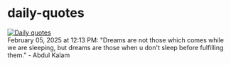 # daily-quotes
[![Daily quotes](https://github.com/ceepu8/daily-quotes/actions/workflows/daily-quote.yml/badge.svg)](https://github.com/ceepu8/daily-quotes/actions/workflows/daily-quote.yml)<br/>
February 05, 2025 at 12:13 PM: "Dreams are not those which comes while we are sleeping, but dreams are those when u don't sleep before fulfilling them." - Abdul Kalam
